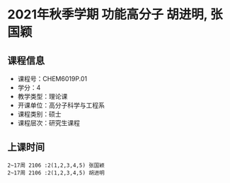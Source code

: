 # 2021年秋季学期 功能高分子 胡进明, 张国颖






## 课程信息

- 课程号：CHEM6019P.01
- 学分：4
- 教学类型：理论课
- 开课单位：高分子科学与工程系
- 课程类别：硕士
- 课程层次：研究生课程

## 上课时间

```
2~17周 2106 :2(1,2,3,4,5) 张国颖
2~17周 2106 :2(1,2,3,4,5) 胡进明
```

